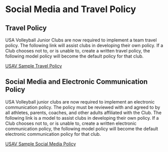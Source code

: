 # Social Media and Travel Policy
## Travel Policy

USA Volleyball Junior Clubs are now required to implement a team travel policy. The following link will assist clubs in developing their own policy. If a Club chooses not to, or is unable to, create a written travel policy, the following model policy will become the default policy for that club. 

[USAV Sample Travel Policy]({{url_usav_sample_travel_policy}})

## Social Media and Electronic Communication Policy 
USA Volleyball junior clubs are now required to implement an electronic communication policy. The policy must be reviewed with and agreed to by all athletes, parents, coaches, and other adults affiliated with the Club. The following link is a model to assist clubs in developing their own policy. If a Club chooses not to, or is unable to, create a written electronic communication policy, the following model policy will become the default electronic communication policy for that club. 

[USAV Sample Social Media Policy]({{url_usav_sample_communication_policy}})